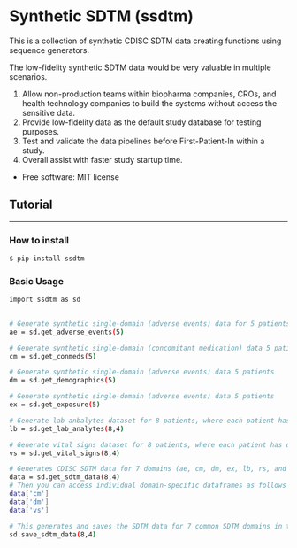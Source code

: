 # Synthetic SDTM (ssdtm)

This is a collection of synthetic CDISC SDTM data creating functions using sequence generators. 

The low-fidelity synthetic SDTM data would be very valuable in multiple scenarios.

1. Allow non-production teams within biopharma companies, CROs, and health technology companies to build the systems without access the sensitive data.
2. Provide low-fidelity data as the default study database for testing purposes.
3. Test and validate the data pipelines before First-Patient-In within a study.
4. Overall assist with faster study startup time.


* Free software: MIT license


## Tutorial
--------


### How to install

```sh
$ pip install ssdtm
```

### Basic Usage

```sh
import ssdtm as sd

	
# Generate synthetic single-domain (adverse events) data for 5 patients
ae = sd.get_adverse_events(5)

# Generate synthetic single-domain (concomitant medication) data 5 patients
cm = sd.get_conmeds(5)

# Generate synthetic single-domain (adverse events) data 5 patients
dm = sd.get_demographics(5)

# Generate synthetic single-domain (adverse events) data 5 patients
ex = sd.get_exposure(5)

# Generate lab anbalytes dataset for 8 patients, where each patient has data for 4 visits.
lb = sd.get_lab_analytes(8,4)

# Generate vital signs dataset for 8 patients, where each patient has data for 4 visits.
vs = sd.get_vital_signs(8,4)

# Generates CDISC SDTM data for 7 domains (ae, cm, dm, ex, lb, rs, and vs)
data = sd.get_sdtm_data(8,4)
# Then you can access individual domain-specific dataframes as follows
data['cm']
data['dm']
data['vs']

# This generates and saves the SDTM data for 7 common SDTM domains in the local directory
sd.save_sdtm_data(8,4)

```
